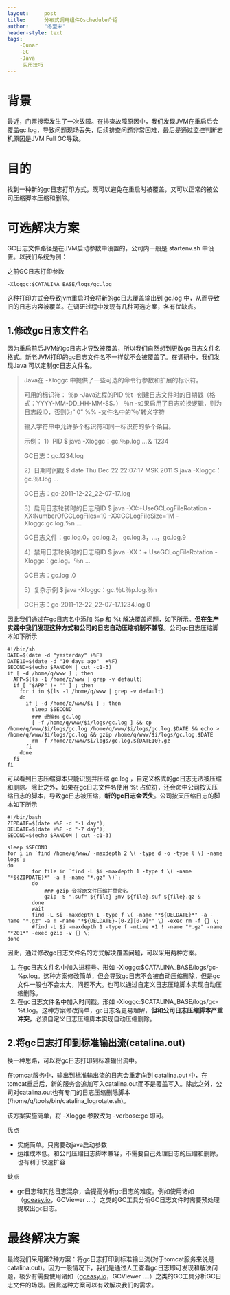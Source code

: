 ```yaml
---
layout:     post
title:      分布式调用组件Qschedule介绍
author:     "冬至未"
header-style: text
tags:
    -Qunar
    -GC
    -Java
    -实用技巧
---
```


# 背景

最近，门票搜索发生了一次故障。在排查故障原因中，我们发现JVM在重启后会覆盖gc.log，导致问题现场丢失，后续排查问题非常困难，最后是通过监控判断宕机原因是JVM Full GC导致。

# 目的

找到一种新的gc日志打印方式，既可以避免在重启时被覆盖，又可以正常的被公司压缩脚本压缩和删除。

# 可选解决方案

GC日志文件路径是在JVM启动参数中设置的，公司内一般是 startenv.sh 中设置。以我们系统为例：

之前GC日志打印参数

```
-Xloggc:$CATALINA_BASE/logs/gc.log
```

这种打印方式会导致jvm重启时会将新的gc日志覆盖输出到 gc.log 中，从而导致旧的日志内容被覆盖。在调研过程中发现有几种可选方案，各有优缺点。

## 1.修改gc日志文件名

因为重启前后JVM的gc日志才导致被覆盖，所以我们自然想到更改gc日志文件名格式。新老JVM打印的gc日志文件名不一样就不会被覆盖了。在调研中，我们发现Java 可以定制gc日志文件名。

> Java在 -Xloggc 中提供了一些可选的命令行参数和扩展的标识符。
>
> 可用的标识符： ％p -Java进程的PID ％t -创建日志文件时的日期戳（格式：YYYY-MM-DD_HH-MM-SS。） ％n -如果启用了日志轮换逻辑，则为日志段ID，否则为“ 0” %% -文件名中的'％'转义字符
>
> 输入字符串中允许多个标识符和同一标识符的多个条目。
>
> 示例： 1）PID $ java -Xloggc：gc.％p.log ...＆ 1234
>
> GC日志：gc.1234.log
>
> 2）日期时间戳 $ date Thu Dec 22 22:07:17 MSK 2011 $ java -Xloggc：gc.％t.log ...
>
> GC日志：gc-2011-12-22_22-07-17.log
>
> 3）启用日志轮转时的日志段ID $ java -XX:+UseGCLogFileRotation -XX:NumberOfGCLogFiles=10 -XX:GCLogFileSize=1M -Xloggc:gc.log.%n ...
>
> GC日志文件：gc.log.0，gc.log.2， gc.log.3，...，gc.log.9
>
> 4）禁用日志轮换时的日志段ID $ java -XX：+ UseGCLogFileRotation -Xloggc：gc.log。％n ...
>
> GC日志：gc.log .0
>
> 5）复杂示例 $ java -Xloggc：gc.％t.％p.log.％n
>
> GC日志：gc-2011-12-22_22-07-17.1234.log.0

因此我们通过在gc日志名中添加 %p 和 %t 解决覆盖问题，如下所示。**但在生产实践中我们发现这种方式和公司的日志自动压缩机制不兼容**。公司gc日志压缩脚本如下所示

```shell
#!/bin/sh
DATE=$(date -d "yesterday" +%F)
DATE10=$(date -d "10 days ago"  +%F)
SECOND=$(echo $RANDOM | cut -c1-3)
if [ -d /home/q/www ] ; then
  APP=$(ls -1 /home/q/www | grep -v default)
  if [ "$APP" != "" ] ; then
    for i in $(ls -1 /home/q/www | grep -v default)
    do
      if [ -d /home/q/www/$i ] ; then
        sleep $SECOND
        ### 硬编码 gc.log
        [ -f /home/q/www/$i/logs/gc.log ] && cp /home/q/www/$i/logs/gc.log /home/q/www/$i/logs/gc.log.$DATE && echo > /home/q/www/$i/logs/gc.log && gzip /home/q/www/$i/logs/gc.log.$DATE
        rm -f /home/q/www/$i/logs/gc.log.${DATE10}.gz
      fi
    done
  fi
fi
```

可以看到日志压缩脚本只能识别并压缩 gc.log ，自定义格式的gc日志无法被压缩和删除。除此之外，如果在gc日志文件名使用 %t 占位符，还会命中公司按天压缩日志的脚本，导致gc日志被压缩，**新的gc日志会丢失**。公司按天压缩日志的脚本如下所示

```shell
#!/bin/bash
ZIPDATE=$(date +%F -d "-1 day");
DELDATE=$(date +%F -d "-7 day");
SECOND=$(echo $RANDOM | cut -c1-3)

sleep $SECOND
for i in `find /home/q/www/ -maxdepth 2 \( -type d -o -type l \) -name logs`;
do
        for file in `find -L $i -maxdepth 1 -type f \( -name "*${ZIPDATE}*" -a ! -name "*.gz" \)`;
        do
            ### gzip 会将原文件压缩并重命名
            gzip -S ".suf" ${file} ;mv ${file}.suf ${file}.gz &
        done
        wait     
        find -L $i -maxdepth 1 -type f \( -name "*${DELDATE}*" -a -name "*.gz" -a ! -name "*${DELDATE}-[0-2][0-9]*" \) -exec rm -f {} \;
        #find -L $i -maxdepth 1 -type f -mtime +1 ! -name "*.gz" -name "*201*" -exec gzip -v {} \;
done
```

因此，通过修改gc日志文件名的方式解决覆盖问题，可以采用两种方案。

1. 在gc日志文件名中加入进程号。形如 -Xloggc:$CATALINA_BASE/logs/gc-%p.log。这种方案修改简单，但会导致gc日志不会被自动压缩删除，但是gc文件一般也不会太大，问题不大。也可以通过自定义日志压缩脚本实现自动压缩删除。
2. 在gc日志文件名中加入时间戳。形如 -Xloggc:$CATALINA_BASE/logs/gc-%t.log。这种方案修改简单，gc日志名更易理解，**但和公司日志压缩脚本严重冲突**，必须自定义日志压缩脚本实现自动压缩删除。



## 2.将gc日志打印到标准输出流(catalina.out)

换一种思路，可以将gc日志打印到标准输出流中。

在tomcat服务中，输出到标准输出流的日志会重定向到 catalina.out 中，在tomcat重启后，新的服务会追加写入catalina.out而不是覆盖写入。除此之外，公司对catalina.out也有专门的日志压缩删除脚本(/home/q/tools/bin/catalina_logrotate.sh)。

该方案实施简单，将 -Xloggc 参数改为 -verbose:gc 即可。

优点

* 实施简单。只需要改java启动参数
* 运维成本低。和公司压缩日志脚本兼容，不需要自己处理日志的压缩和删除，也有利于快速扩容

缺点

*    gc日志和其他日志混杂，会提高分析gc日志的难度。例如使用诸如（[gceasy.io](http://gceasy.io/)，GCViewer ....）之类的GC工具分析GC日志文件时需要预处理提取出gc日志。

# 最终解决方案

最终我们采用第2种方案：将gc日志打印到标准输出流(对于tomcat服务来说是 catalina.out)。因为一般情况下，我们是通过人工查看gc日志即可发现和解决问题，极少有需要使用诸如（[gceasy.io](http://gceasy.io/)，GCViewer ....）之类的GC工具分析GC日志文件的场景。因此这种方案可以有效解决我们的需求。

